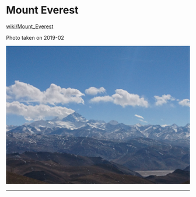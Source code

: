 # Mount Everest

[wiki/Mount_Everest]

Photo taken on 2019-02

![mount_everest](img/mountain_everest.jpg)

---

<!-- links -->

[wiki/Mount_Everest]: https://en.wikipedia.org/wiki/Mount_Everest
